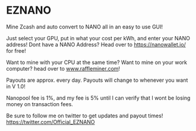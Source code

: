 # EZNANO

Mine Zcash and auto convert to NANO all in an easy to use GUI!

Just select your GPU, put in what your cost per kWh, and enter your NANO address!
Dont have a NANO Address? Head over to https://nanowallet.io/ for free!

Want to mine with your CPU at the same time? Want to mine on your work computer? head over to www.raffleminer.com!

Payouts are approx. every day. Payouts will change to whenever you want in V 1.0!

Nanopool fee is 1%, and my fee is 5% until I can verify that I wont be losing money on transaction fees. 

Be sure to follow me on twitter to get updates and payout times! https://twitter.com/Official_EZNANO
